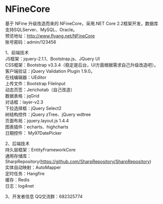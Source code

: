 # NFineCore
基于 NFine 升级改造而来的 NFineCore，采用.NET Core 2.2框架开发，数据库支持SQLServer、MySQL、Oracle。  
预览地址：http://www.flyang.net/NFineCore  
账号密码：admin/123456  

1、前端技术  
JS框架：jquery-2.1.1、Bootstrap.js、JQuery UI  
CSS框架：Bootstrap v3.3.4（稳定是后台，UI方面根据需求自己升级改造吧）。  
客户端验证：jQuery Validation Plugin 1.9.0。  
在线编辑器：UEditor  
上传文件：Bootstrap FileInput  
动态页签：Jerichotab（自己改造）  
数据表格：jqGrid  
对话框：layer-v2.3  
下拉选择框：jQuery Select2  
树结构控件：jQuery zTree、jQuery wdtree  
页面布局：jquery.layout.js 1.4.4  
图表插件：echarts、highcharts  
日期控件： My97DatePicker  

2、后端技术  
持久层框架：EntityFrameworkCore  
通用存储库：SharpRepository(https://github.com/SharpRepository/SharpRepository)  
实体自动映射：AutoMapper  
定时任务：Hangfire  
缓存：Redis  
日志：log4net  

3、开发者信息
QQ交流群：682325774
